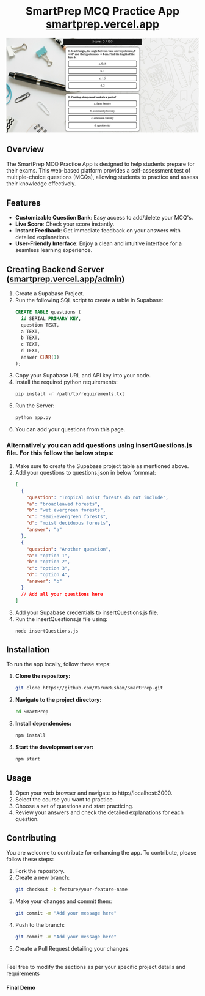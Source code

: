 # 
<h1 align="center">
  SmartPrep MCQ Practice App<br/>
  <a href="https://smartprep.vercel.app" target="_blank">smartprep.vercel.app</a>
</h1>
<div align="center">
  <img alt="Demo" src="./Images/img1.png" />
</div>

## Overview
The SmartPrep MCQ Practice App is designed to help students prepare for their exams. This web-based platform provides a self-assessment test of multiple-choice questions (MCQs), allowing students to practice and assess their knowledge effectively.

<!--### [Live Demo here](https://smartprep.vercel.app)-->



## Features
- **Customizable Question Bank**: Easy access to add/delete your MCQ's.
- **Live Score**: Check your score instantly.
- **Instant Feedback**: Get immediate feedback on your answers with detailed explanations.
- **User-Friendly Interface**: Enjoy a clean and intuitive interface for a seamless learning experience.


## Creating Backend Server (<a href="https://smartprep.vercel.app/admin" target="_blank">smartprep.vercel.app/admin</a>)
1. Create a Supabase Project.
2. Run the following SQL script to create a table in Supabase:
   ``` sql
   CREATE TABLE questions (
     id SERIAL PRIMARY KEY,
     question TEXT,
     a TEXT,
     b TEXT,
     c TEXT,
     d TEXT,
     answer CHAR(1)
   );
3. Copy your Supabase URL and API key into your code.
4. Install the required python requirements:
   ``` python
   pip install -r /path/to/requirements.txt
5. Run the Server:
   ``` python
   python app.py
6. You can add your questions from this page.

### Alternatively you can add questions using insertQuestions.js file. For this follow the below steps:
1. Make sure to create the Supabase project table as mentioned above.
2. Add your questions to questions.json in below formmat:
   ``` json
   [
     {
       "question": "Tropical moist forests do not include",
       "a": "broadleaved forests",
       "b": "wet evergreen forests",
       "c": "semi-evergreen forests",
       "d": "moist deciduous forests",
       "answer": "a"
     },
     {
       "question": "Another question",
       "a": "option 1",
       "b": "option 2",
       "c": "option 3",
       "d": "option 4",
       "answer": "b"
     }
     // Add all your questions here
   ]
3. Add your Supabase credentials to insertQuestions.js file.
4. Run the insertQuestions.js file using:
   ``` node
   node insertQuestions.js 
## Installation
To run the app locally, follow these steps:

1. **Clone the repository:**
   ```bash
   git clone https://github.com/VarunMusham/SmartPrep.git
2. **Navigate to the project directory:**
   ```bash
   cd SmartPrep
3. **Install dependencies:**
   ```bash
   npm install
4. **Start the development server:**
   ```bash
   npm start

## Usage
1. Open your web browser and navigate to http://localhost:3000.
2. Select the course you want to practice.
3. Choose a set of questions and start practicing.
4. Review your answers and check the detailed explanations for each question.



## Contributing
You are welcome to contribute for enhancing the app. To contribute, please follow these steps:

1. Fork the repository.
2. Create a new branch:
   ```bash
   git checkout -b feature/your-feature-name
3. Make your changes and commit them:
   ```bash
   git commit -m "Add your message here"
4. Push to the branch:
   ```bash
   git commit -m "Add your message here"
5. Create a Pull Request detailing your changes.

<br>
Feel free to modify the sections as per your specific project details and requirements
<br>
  <h4 href="https://wildlife-geology.vercel.app" target="_blank">Final Demo</h4>
